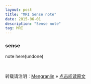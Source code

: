```yaml
---
layout: post
title: "MRI Sense note"
date: 2015-06-01
description: "Sense note"
tag: MRI
---
```


### sense

note here(undone)

<br>

转载请注明：[Mengranlin](https://lmrshare.github.io) » [点击阅读原文](https://lmrshare.github.io/2015/09/iOS9_Note/)
